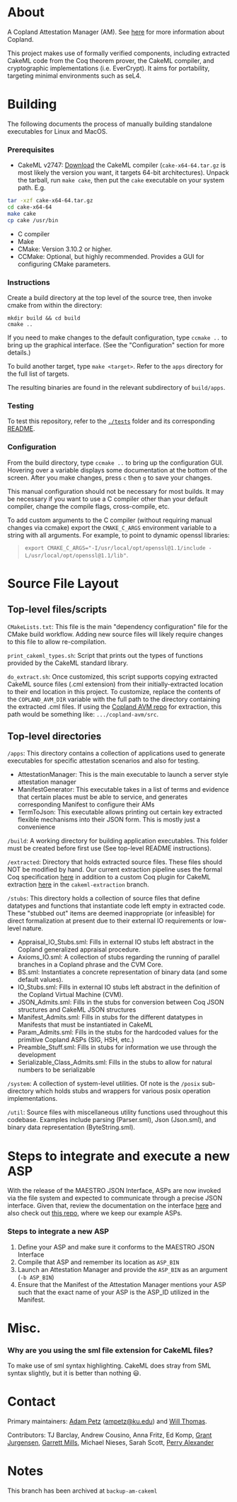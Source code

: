 # About
A Copland Attestation Manager (AM). See [here](https://ku-sldg.github.io/copland/) for more information about Copland.

This project makes use of formally verified components, including extracted CakeML code from the Coq theorem prover,  the CakeML compiler, and cryptographic implementations (i.e. EverCrypt). It aims for portability, targeting minimal environments such as seL4.

# Building

The following documents the process of manually building standalone executables for Linux and MacOS.

### Prerequisites
- CakeML v2747: [Download](https://github.com/CakeML/cakeml/releases/tag/v2747) the CakeML compiler (`cake-x64-64.tar.gz` is most likely the version you want, it targets 64-bit architectures). Unpack the tarball, run `make cake`, then put the `cake` executable on your system path. E.g.
```sh
tar -xzf cake-x64-64.tar.gz
cd cake-x64-64
make cake 
cp cake /usr/bin
```
- C compiler
- Make
- CMake: Version 3.10.2 or higher.
- CCMake: Optional, but highly recommended. Provides a GUI for configuring CMake parameters.

### Instructions
Create a build directory at the top level of the source tree, then invoke cmake from within the directory:

    mkdir build && cd build
    cmake ..

If you need to make changes to the default configuration, type `ccmake ..` to bring up the graphical interface. (See the "Configuration" section for more details.)

To build another target, type `make <target>`. Refer to the `apps` directory for the full list of targets.

The resulting binaries are found in the relevant subdirectory of `build/apps`.

### Testing 
To test this repository, refer to the [`./tests`](./tests/) folder and its corresponding [README](./tests/README).

### Configuration
From the build directory, type `ccmake ..` to bring up the configuration GUI. Hovering over a variable displays some documentation at the bottom of the screen. After you make changes, press `c` then `g` to save your changes.

This manual configuration should not be necessary for most builds. It may be necessary if you want to use a C compiler other than your default compiler, change the compile flags, cross-compile, etc.

To add custom arguments to the C compiler (without requiring manual changes via ccmake) export the `CMAKE_C_ARGS` environment variable to a string with all arguments.  For example, to point to dynamic openssl libraries:  
>`export CMAKE_C_ARGS="-I/usr/local/opt/openssl@1.1/include -L/usr/local/opt/openssl@1.1/lib"`.

# Source File Layout

## Top-level files/scripts

`CMakeLists.txt`:  This file is the main "dependency configuration" file for the CMake build workflow.  Adding new source files will likely require changes to this file to allow re-compilation.

`print_cakeml_types.sh`:  Script that prints out the types of functions provided by the CakeML standard library.

`do_extract.sh`:  Once customized, this script supports copying extracted CakeML source files (.cml extension) from their initially-extracted location to their end location in this project.  To customize, replace the contents of the `COPLAND_AVM_DIR` variable with the full path to the directory containing the extracted .cml files.  If using the [Copland AVM repo](https://github.com/ku-sldg/copland-avm) for extraction, this path would be something like:  `.../copland-avm/src`.

## Top-level directories

`/apps`:  This directory contains a collection of applications used to generate executables for specific attestation scenarios and also for testing.
* AttestationManager: This is the main executable to launch a server style attestation manager
* ManifestGenerator: This executable takes in a list of terms and evidence that certain places must be able to service, and generates corresponding Manifest to configure their AMs
* TermToJson: This executable allows printing out certain key extracted flexible mechanisms into their JSON form. This is mostly just a convenience

`/build`:  A working directory for building application executables.  This folder must be created before first use (See top-level README instructions).

`/extracted`:  Directory that holds extracted source files.  These files should NOT be modified by hand.  Our current extraction pipeline uses the formal Coq specification [here](https://github.com/ku-sldg/copland-avm) in addition to a custom Coq plugin for CakeML extraction [here](https://github.com/ku-sldg/coq)
in the `cakeml-extraction` branch.

`/stubs`:  This directory holds a collection of source files that define datatypes and functions that instantiate code left empty in extracted code.  These "stubbed out" items are deemed inappropriate (or infeasible) for direct formalization at present due to their external IO requirements or low-level nature.
* Appraisal_IO_Stubs.sml:  Fills in external IO stubs left abstract in the Copland generalized appraisal procedure.
* Axioms_IO.sml: A collection of stubs regarding the running of parallel branches in a Copland phrase and the CVM Core.
* BS.sml:  Instantiates a concrete representation of binary data (and some default values).
* IO_Stubs.sml:  Fills in external IO stubs left abstract in the definition of the Copland Virtual Machine (CVM).
* JSON_Admits.sml: Fills in the stubs for conversion between Coq JSON structures and CakeML JSON structures
* Manifest_Admits.sml: Fills in stubs for the different datatypes in Manifests that must be instantiated in CakeML
* Param_Admits.sml: Fills in the stubs for the hardcoded values for the primitive Copland ASPs (SIG, HSH, etc.)
* Preamble_Stuff.sml: Fills in stubs for information we use through the development
* Serializable_Class_Admits.sml: Fills in the stubs to allow for natural numbers to be serializable


`/system`:  A collection of system-level utilities. Of note is the `/posix` sub-directory which holds stubs and wrappers for various posix operation implementations.


`/util`:  Source files with miscellaneous utility functions used throughout this codebase.  Examples include parsing (Parser.sml), Json (Json.sml), and binary data representation (ByteString.sml).


# Steps to integrate and execute a new ASP

With the release of the MAESTRO JSON Interface, ASPs are now invoked via the file system and expected to communicate through a precise JSON interface.
Given that, review the documentation on the interface [here](https://github.com/ku-sldg/copland-avm/wiki/Attestation-Manager-Interfaces) and also check out [this repo](https://github.com/ku-sldg/asp-libs), where we keep our example ASPs.

### Steps to integrate a new ASP
1. Define your ASP and make sure it conforms to the MAESTRO JSON Interface
1. Compile that ASP and remember its location as `ASP_BIN`
1. Launch an Attestation Manager and provide the `ASP_BIN` as an argument (`-b ASP_BIN`)
1. Ensure that the Manifest of the Attestation Manager mentions your ASP such that the exact name of your ASP is the ASP_ID utilized in the Manifest.

# Misc.

### Why are you using the sml file extension for CakeML files?
To make use of sml syntax highlighting. CakeML does stray from SML syntax slightly, but it is better than nothing 😃.

# Contact
Primary maintainers:  [Adam Petz](https://ampetz.github.io/) (ampetz@ku.edu) and [Will Thomas](https://github.com/Durbatuluk1701).

Contributors:  TJ Barclay, Andrew Cousino, Anna Fritz, Ed Komp, [Grant Jurgensen](https://grant.jurgensen.dev/), [Garrett Mills](https://garrettmills.dev/), Michael Nieses, Sarah Scott, [Perry Alexander](https://perry.alexander.name/)

# Notes
This branch has been archived at `backup-am-cakeml`
